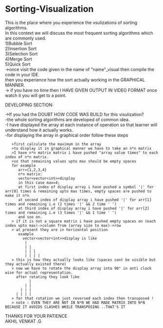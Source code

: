 # Sorting-Visualization
This is the place where you experience the vsulizations of sorting algorithms.  
In this context we will discuss the most frequent sorting algorithms which are commonly used.  
1)Bubble Sort  
2)Insertion Sort  
3)Selection Sort  
4)Merge Sort  
5)Quick Sort  
->once visit the code given in the name of "name"_visual then compile the code in your IDE.  
then you experience how the sort actually working in the GRAPHICAL MANNER.  
-> if you have no time then I HAVE GIVEN OUTPUT IN VIDEO FORMAT once watch it you will get to a point.   


DEVELOPING SECTION:  

->If you had the DOUBT HOW CODE WAS BUILD for this visulization?  
  -the whole sorting algorithms are developed of common idea.  
  -I have displayed the array at each instance of operation so that learner will understand how it actually works.  
  -for displaying the array in graphical order follow these steps  
       
       >first calculate the maximum in the array
       >to display it in graphical manner we have to take an n*n matrix
       >I have n*n matrix matrix i have pushed "array value times" to each index of n*n matrix.
       >so that remaining values upto max should be empty spaces
       for example
          arr={1,2,3,4}
          n*n matrix:
          vector<vector<int>>display
          in this case max=4;
          at first index of display array i have pushed a symbol '|' for arr[0] times & remaining upto max times, empty spaces are pushed to make it n*n
          at second index of display array i have pushed '|' for arr[1] times and remaining i.e (2 times '|' && 2 time ' ')
          at third index of display array i have pushed '|' for arr[2] times and remaining i.e (3 times '|' && 1 time ' ')
          and soo on.
       > if it is not a square matrix i have pushed empty spaces on (each index upto max)->column from (array size to max)->row 
       > at present they are in horizontal position 
          example
            vector<vector<int>>display is like 
             |
             | |
             | | |
             | | | |
       > this is how they actually looks like (spaces cant be visible but they actually existed there)
       > now we have to rotate the display array into 90° in anti clock wise for actual representation.
         after rotating they look like
               |
             | |
           | | |
         | | | |
       > for that rotation we just reversed each index then transposed !
       > note : EVEN THEY ARE NOT IN N*N WE HAD MADE MATRIX INTO N*N BECAUSE IT AVOIDS CLASHES WHILE TRANSPOSING ..THAT'S IT
       
  
THANKS FOR YOUR PATIENCE  
AKHIL VENKAT .G
